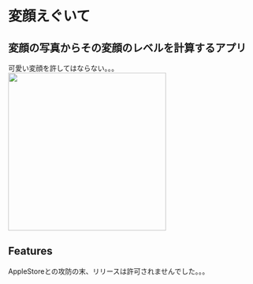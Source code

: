 # 変顔えぐいて

## 変顔の写真からその変顔のレベルを計算するアプリ
可愛い変顔を許してはならない。。。
<img src="https://user-images.githubusercontent.com/55349093/82852551-38ebfd00-9f3e-11ea-818d-f35042121be2.jpg" height="320px">

## Features
 
 AppleStoreとの攻防の末、リリースは許可されませんでした。。。
 

